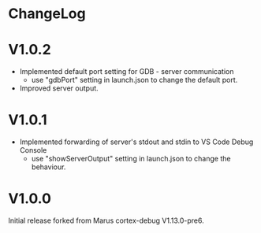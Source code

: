 # ChangeLog
# V1.0.2
* Implemented default port setting for GDB - server communication
     - use "gdbPort" setting in launch.json to change the default port.
* Improved server output.

# V1.0.1
* Implemented forwarding of server's stdout and stdin to VS Code Debug Console
    - use "showServerOutput" setting in launch.json to change the behaviour.

# V1.0.0
Initial release forked from Marus cortex-debug V1.13.0-pre6.
